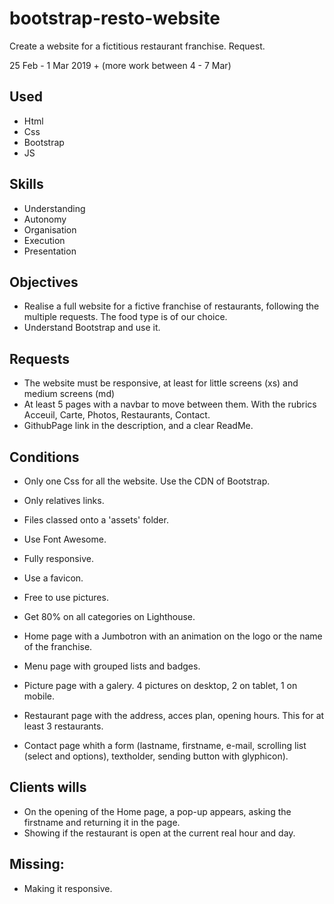 # bootstrap-resto-website
Create a website for a fictitious restaurant franchise. Request.

25 Feb - 1 Mar 2019 + (more work between 4 - 7 Mar)

## Used
- Html
- Css
- Bootstrap
- JS

## Skills

- Understanding
- Autonomy
- Organisation
- Execution
- Presentation

## Objectives

- Realise a full website for a fictive franchise of restaurants, following the multiple requests. The food type is of our choice.
- Understand Bootstrap and use it.

## Requests

- The website must be responsive, at least for little screens (xs) and medium screens (md)
- At least 5 pages with a navbar to move between them. With the rubrics Acceuil, Carte, Photos, Restaurants, Contact. 
- GithubPage link in the description, and a clear ReadMe.

## Conditions

- Only one Css for all the website. Use the CDN of Bootstrap.
- Only relatives links.
- Files classed onto a 'assets' folder.
- Use Font Awesome.
- Fully responsive.
- Use a favicon.
- Free to use pictures.
- Get 80% on all categories on Lighthouse.

- Home page with a Jumbotron with an animation on the logo or the name of the franchise.
- Menu page with grouped lists and badges.
- Picture page with a galery. 4 pictures on desktop, 2 on tablet, 1 on mobile.
- Restaurant page with the address, acces plan, opening hours. This for at least 3 restaurants.
- Contact page whith a form (lastname, firstname, e-mail, scrolling list (select and options), textholder, sending button with glyphicon).

## Clients wills
 
- On the opening of the Home page, a pop-up appears, asking the firstname and returning it in the page.
- Showing if the restaurant is open at the current real hour and day.

## Missing:

- Making it responsive.
